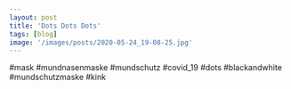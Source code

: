 ```yaml
---
layout: post
title: 'Dots Dots Dots'
tags: [blog]
image: '/images/posts/2020-05-24_19-08-25.jpg'
---
```


#mask #mundnasenmaske #mundschutz #covid_19 #dots #blackandwhite #mundschutzmaske #kink

